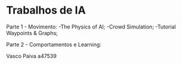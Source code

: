 # Trabalhos de IA

Parte 1 - Movimento:
  -The Physics of AI;
  -Crowd Simulation;
  -Tutorial Waypoints & Graphs;
  
Parte 2 - Comportamentos e Learning:

Vasco Paiva a47539
